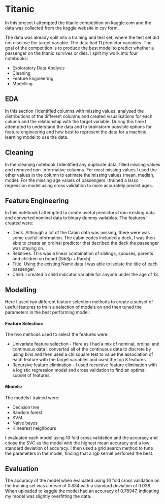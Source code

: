# Titanic

In this project I attempted the titanic competition on kaggle.com and the data was collected from the kaggle website in csv form. 

The data was already split into a training and test set, where the test set did not disclose the target variable. The data had 11 predictor variables. The goal of the competition is to produce the best model to predict whether a passenger on the titanic survives or dies. I split my work into four notebooks: 

- Exploratory Data Analysis
- Cleaning
- Feature Engineering
- Modelling

## EDA

In this section I identified columns with missing values, analysed the distributions of the different columns and created visualisations for each column and the relationship with the target variable. During this time I attempted to understand the data and to brainstorm possible options for feature engineering and how best to represent the data for a machine learning model to use the data.

## Cleaning

In the cleaning notebook I identified any duplicate data, filled missing values and removed non-informative columns. For most missing values I used the other values in the column to estimate the missing values (mean, median, mode). For the missing age values of passengers I trained a lasso regression model using cross validation to more accurately predict ages.

## Feature Engineering

In this notebook I attempted to create useful predictors from existing data and converted nominal data to binary dummy variables. The features I created were:

- Deck. Although a lot of the Cabin data was missing, there were was some useful information. The cabin codes included a deck, I was then able to create an ordinal predictor that decribed the deck the passenger was staying on.
- Relatives. This was a linear combination of siblings, spouses, parents and children on board (SibSp + Parch).
- Title. Using the existing Name data I was able to isolate the title of each passenger.
- Child. I created a child indicator variable for anyone under the age of 13.

## Modelling

Here I used two different feature selection methods to create a subset of useful features to train a selection of models on and then tuned the parameters in the best performing model.

#### Feature Selection:

The two methods used to select the features were:

- Univariate feature selection - Here as I had a mix of nominal, ordinal and continuous data I converted all of the continuous data to discrete by using bins and then used a chi square test to value the association of each feature with the target variables and used the top 8 features.
- Recursive feature elimination - I used recursive feature elimination with a logistic regression model and cross validation to find an optimal subset of features.

#### Models:

The models I trained were:

- Decision tree
- Random forest
- SVM
- Naive bayes
- K nearest neighbours

I evaluated each model using  10 fold cross validation and the accuracy and chose the SVC as the model with the highest mean accuracy and a low standard deviation of accuracy. I then used a grid search method to tune the parameters in the model, finding that a rgb kernel perfomed the best.

## Evaluation

The accuracy of the model when evaluated using 10 fold cross validation on the training set was a mean of 0.834 with a standard deviation of 0.038. When uploaded to kaggle the model had an accuracy of 0.78947, indicating my model was slightly overfitting the data.

